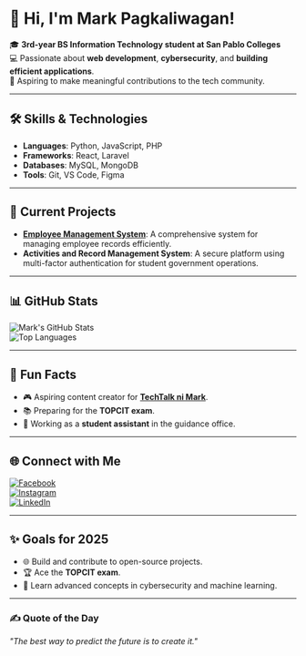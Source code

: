 # 👋 Hi, I'm Mark Pagkaliwagan!  
🎓 **3rd-year BS Information Technology student at San Pablo Colleges**  
💻 Passionate about **web development**, **cybersecurity**, and **building efficient applications**.  
🎯 Aspiring to make meaningful contributions to the tech community.  

---

## 🛠️ Skills & Technologies  
- **Languages**: Python, JavaScript, PHP  
- **Frameworks**: React, Laravel  
- **Databases**: MySQL, MongoDB  
- **Tools**: Git, VS Code, Figma  

---

## 🚀 Current Projects  
- [**Employee Management System**](https://github.com/MarkPagkaliwagan/EmployeeManagement.git): A comprehensive system for managing employee records efficiently.  
- **Activities and Record Management System**: A secure platform using multi-factor authentication for student government operations.  

---

## 📊 GitHub Stats  
![Mark's GitHub Stats](https://github-readme-stats.vercel.app/api?username=MarkPagkaliwagan&show_icons=true&theme=radical)  
![Top Languages](https://github-readme-stats.vercel.app/api/top-langs/?username=MarkPagkaliwagan&layout=compact&theme=radical)  

---

## 🌟 Fun Facts  
- 🎮 Aspiring content creator for [**TechTalk ni Mark**](https://www.youtube.com/@TechTalkniMark).  
- 📚 Preparing for the **TOPCIT exam**.  
- 🤹 Working as a **student assistant** in the guidance office.  

---

## 🌐 Connect with Me  
[![Facebook](https://img.shields.io/badge/Facebook-%231877F2.svg?style=for-the-badge&logo=Facebook&logoColor=white)](https://www.facebook.com/MRKpgk/)  
[![Instagram](https://img.shields.io/badge/Instagram-%23E4405F.svg?style=for-the-badge&logo=instagram&logoColor=white)](https://www.instagram.com/moshh.v1/)  
[![LinkedIn](https://img.shields.io/badge/LinkedIn-%230077B5.svg?style=for-the-badge&logo=linkedin&logoColor=white)](https://www.linkedin.com/in/mark-jeus-pagkaliwagan-b37482303/)  

---

## ✨ Goals for 2025  
- 🌐 Build and contribute to open-source projects.  
- 🏆 Ace the **TOPCIT exam**.  
- 🎯 Learn advanced concepts in cybersecurity and machine learning.  

---

### ✍️ Quote of the Day  
_"The best way to predict the future is to create it."_  
